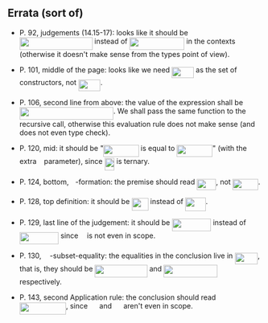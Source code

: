 ## Errata (sort of)

* P. 92, judgements (14.15-17):
looks like it should be <img src="/tex/bd28b29032812b6c2f34bbf2bbee12ad.svg?invert_in_darkmode&sanitize=true" align=middle width=144.78926054999997pt height=24.7161288pt/>
instead of <img src="/tex/8dca0ab1a3311a299651db0ec21443fe.svg?invert_in_darkmode&sanitize=true" align=middle width=109.17273179999998pt height=24.7161288pt/> in the contexts
(otherwise it doesn't make sense from the types point of view).

* P. 101, middle of the page: looks like we need <img src="/tex/436e026ed24a8323d34a7cefa2c64a9d.svg?invert_in_darkmode&sanitize=true" align=middle width=43.835549999999984pt height=22.648391699999998pt/> as the set of constructors, not <img src="/tex/ad92ad37f0d196e080c1ecb48b2f6e9a.svg?invert_in_darkmode&sanitize=true" align=middle width=43.835549999999984pt height=22.648391699999998pt/>.

* P. 106, second line from above: the value of the expression shall be <img src="/tex/3a0a5838a63ec9213f7f936637e0ecbb.svg?invert_in_darkmode&sanitize=true" align=middle width=186.53553599999998pt height=24.65753399999998pt/>.
  We shall pass the same function to the recursive call, otherwise this evaluation rule does not make sense (and does not even type check).

* P. 120, mid: it should be "<img src="/tex/512dea171bdc78854239cde5c41ff79e.svg?invert_in_darkmode&sanitize=true" align=middle width=70.16367599999998pt height=24.7161288pt/> is equal to <img src="/tex/68a52e0d582d47ec96072cc7a777a2b8.svg?invert_in_darkmode&sanitize=true" align=middle width=70.98558555pt height=24.7161288pt/>" (with the extra <img src="/tex/3e18a4a28fdee1744e5e3f79d13b9ff6.svg?invert_in_darkmode&sanitize=true" align=middle width=7.11380504999999pt height=14.15524440000002pt/> parameter), since <img src="/tex/478c6659a4f7054bb1c40c48c6579299.svg?invert_in_darkmode&sanitize=true" align=middle width=19.90872179999999pt height=24.7161288pt/> is ternary.

* P. 124, bottom, <img src="/tex/ecea226b5977d1a327732124dccb8969.svg?invert_in_darkmode&sanitize=true" align=middle width=9.132448049999992pt height=22.831056599999986pt/>-formation: the premise should read <img src="/tex/b38b30128fd89712a2e8afaea1fb2e47.svg?invert_in_darkmode&sanitize=true" align=middle width=37.99094804999999pt height=22.465723500000017pt/>, not <img src="/tex/7d8f1e2fe0fe3d4ba814f26f96dc0892.svg?invert_in_darkmode&sanitize=true" align=middle width=50.73073169999999pt height=22.465723500000017pt/>.

* P. 128, top definition: it should be <img src="/tex/9c87eaa2879d41a6ad4084c5095ff772.svg?invert_in_darkmode&sanitize=true" align=middle width=33.02523179999999pt height=24.65753399999998pt/> instead of <img src="/tex/58c3d799e58ecf11b5f22cdb0077c1b8.svg?invert_in_darkmode&sanitize=true" align=middle width=40.60513379999999pt height=27.123336899999988pt/>.

* P. 129, last line of the judgement: it should be <img src="/tex/0b81ebf9fb4fae1dfcf9b8b2ee7d4d28.svg?invert_in_darkmode&sanitize=true" align=middle width=77.59537004999999pt height=24.65753399999998pt/> instead of <img src="/tex/d4592284de89899ff40475422596aa15.svg?invert_in_darkmode&sanitize=true" align=middle width=77.58008444999999pt height=24.65753399999998pt/>
  since <img src="/tex/332cc365a4987aacce0ead01b8bdcc0b.svg?invert_in_darkmode&sanitize=true" align=middle width=9.39498779999999pt height=14.15524440000002pt/> is not even in scope.

* P. 130, <img src="/tex/df33724455416439909c33a7db76b2bc.svg?invert_in_darkmode&sanitize=true" align=middle width=12.785434199999989pt height=19.1781018pt/>-subset-equality: the equalities in the conclusion live in <img src="/tex/0083044378857e88010b87ac252fa5d0.svg?invert_in_darkmode&sanitize=true" align=middle width=45.71340014999999pt height=22.465723500000017pt/>,
  that is, they should be <img src="/tex/5a7d8d90e70ded488dfa46241b0f028f.svg?invert_in_darkmode&sanitize=true" align=middle width=104.51589059999999pt height=24.65753399999998pt/> and <img src="/tex/0ada80d83ba896749a443ad15bfd8b7a.svg?invert_in_darkmode&sanitize=true" align=middle width=106.41471885pt height=24.65753399999998pt/> respectively.

* P. 143, second Application rule: the conclusion should read <img src="/tex/6ca5c720aa30c652348c33905328dbe7.svg?invert_in_darkmode&sanitize=true" align=middle width=92.20897619999998pt height=24.65753399999998pt/>,
  since <img src="/tex/8e830a5ab471143f1bb80e525c09bbaa.svg?invert_in_darkmode&sanitize=true" align=middle width=15.24170009999999pt height=14.15524440000002pt/> and <img src="/tex/2ca230a36892a5d996272ca45a782d16.svg?invert_in_darkmode&sanitize=true" align=middle width=15.24170009999999pt height=14.15524440000002pt/> aren't even in scope.
